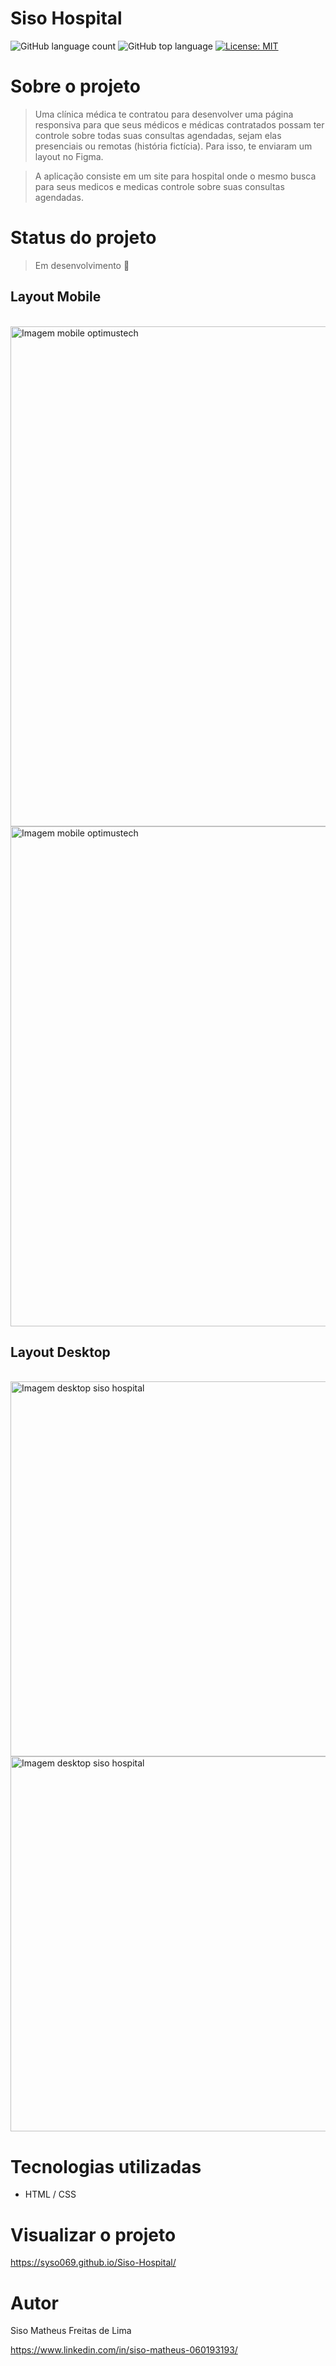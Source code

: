 # Siso Hospital

![GitHub language count](https://img.shields.io/github/languages/count/syso069/Mobile-First)
![GitHub top language](https://img.shields.io/github/languages/top/syso069/Mobile-First)
[![License: MIT](https://img.shields.io/badge/License-MIT-yellow.svg)](https://opensource.org/licenses/MIT)

# Sobre o projeto

> Uma clínica médica te contratou para desenvolver uma página responsiva para que seus médicos e médicas 
contratados possam ter controle sobre todas suas consultas agendadas, sejam elas presenciais ou remotas (história fictícia).
Para isso, te enviaram um layout no Figma.

> A aplicação consiste em um site para hospital onde o mesmo busca para seus medicos e medicas controle sobre suas consultas agendadas.

# Status do projeto

> Em desenvolvimento 🚧

## Layout Mobile
<div style="display: inline_block"><br>
<img height="800" alt="Imagem mobile optimustech" src="https://user-images.githubusercontent.com/94554205/216171511-5f491c1b-3d58-4566-ae31-524d7a2ef60c.png">
<img height="800" alt="Imagem mobile optimustech" src="https://user-images.githubusercontent.com/94554205/216464265-75d2381d-7c36-45b2-8f08-8bd4db206dd8.png">
</div>

## Layout Desktop
<div style="display: inline_block"><br>
<img height="600" alt="Imagem desktop siso hospital" src="https://user-images.githubusercontent.com/94554205/216464501-1522cf03-c8ed-4b92-978a-692ca93a2455.png">
<img height="600" alt="Imagem desktop siso hospital" src="https://user-images.githubusercontent.com/94554205/216464636-7b521991-8e40-460c-873c-4d90dae0d687.png">
</div>

# Tecnologias utilizadas

- HTML / CSS 

# Visualizar o projeto
https://syso069.github.io/Siso-Hospital/

# Autor

Siso Matheus Freitas de Lima

https://www.linkedin.com/in/siso-matheus-060193193/
